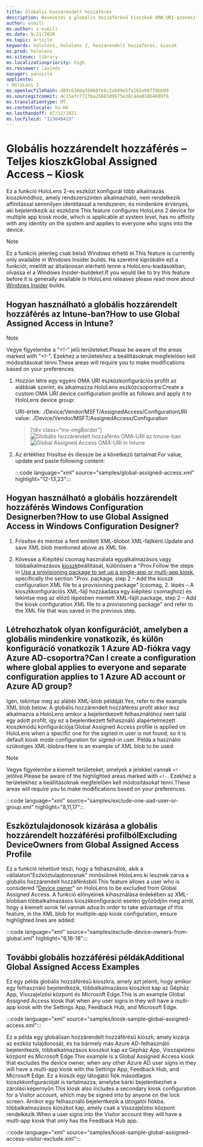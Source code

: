 ```yaml
---
title: Globális hozzárendelt hozzáférés
description: Bevezetés a globális hozzáférésű kioszkok OMA-URI-azonosítójának Intune-nal és Windows-konfigurációtervezővel való használatához.
author: evmill
ms.author: v-evmill
ms.date: 9/21/2020
ms.topic: article
keywords: hololens, hololens 2, hozzárendelt hozzáférés, kioszk
ms.prod: hololens
ms.sitesec: library
ms.localizationpriority: high
ms.reviewer: lavinds
manager: yannisle
appliesto:
- HoloLens 2
ms.openlocfilehash: d89c630da76060fe6c2a049e5fa162e88779bb99
ms.sourcegitcommit: 4c15afc772fba26683d9b75e38c44a018b4889f6
ms.translationtype: MT
ms.contentlocale: hu-HU
ms.lasthandoff: 07/12/2021
ms.locfileid: "113640423"
---
```

# <a name="global-assigned-access--kiosk"></a><span data-ttu-id="46a90-104">Globális hozzárendelt hozzáférés – Teljes kioszk</span><span class="sxs-lookup"><span data-stu-id="46a90-104">Global Assigned Access – Kiosk</span></span>

<span data-ttu-id="46a90-105">Ez a funkció HoloLens 2-es eszközt konfigurál több alkalmazás kioszkmódhoz, amely rendszerszinten alkalmazható, nem rendelkezik affinitással semmilyen identitással a rendszeren, és mindenkire érvényes, aki bejelentkezik az eszközre.</span><span class="sxs-lookup"><span data-stu-id="46a90-105">This feature configures HoloLens 2 device for multiple app kiosk mode, which is applicable at system level, has no affinity with any identity on the system and applies to everyone who signs into the device.</span></span>

> [!NOTE]
> <span data-ttu-id="46a90-106">Ez a funkció jelenleg csak belső Windows érhető el.</span><span class="sxs-lookup"><span data-stu-id="46a90-106">This feature is currently only available in Windows Insider builds.</span></span> <span data-ttu-id="46a90-107">Ha szeretné kipróbálni ezt a funkciót, mielőtt az általánosan elérhető lenne [](hololens-insider.md) a HoloLens-kiadásokban, olvassa el a Windows Insider-buildeket.</span><span class="sxs-lookup"><span data-stu-id="46a90-107">If you would like to try this feature before it is generally available in HoloLens releases please read more about [Windows Insider](hololens-insider.md) builds.</span></span>

## <a name="how-to-use-global-assigned-access-in-intune"></a><span data-ttu-id="46a90-108">Hogyan használható a globális hozzárendelt hozzáférés az Intune-ban?</span><span class="sxs-lookup"><span data-stu-id="46a90-108">How to use Global Assigned Access in Intune?</span></span>

> [!NOTE]
> <span data-ttu-id="46a90-109">Vegye figyelembe a "<!-" jelű területeket.</span><span class="sxs-lookup"><span data-stu-id="46a90-109">Please be aware of the areas marked with "<!-".</span></span> <span data-ttu-id="46a90-110">Ezekhez a területekhez a beállításoknak megfelelően kell módosításokat tenni.</span><span class="sxs-lookup"><span data-stu-id="46a90-110">These areas will require you to make modifications based on your preferences.</span></span>

1. <span data-ttu-id="46a90-111">Hozzon létre egy egyéni OMA URI eszközkonfigurációs profilt az alábbiak szerint, és alkalmazza HoloLens eszközcsoportra:</span><span class="sxs-lookup"><span data-stu-id="46a90-111">Create a custom OMA URI device configuration profile as follows and apply it to HoloLens device group:</span></span>

    <span data-ttu-id="46a90-112">URI-érték: ./Device/Vendor/MSFT/AssignedAccess/Configuration</span><span class="sxs-lookup"><span data-stu-id="46a90-112">URI value: ./Device/Vendor/MSFT/AssignedAccess/Configuration</span></span>

    > [!div class="mx-imgBorder"]
    > <span data-ttu-id="46a90-113">![Globális hozzárendelt hozzáférés OMA-URI az Intune-ban](images/global-assigned-access-omauri.png)</span><span class="sxs-lookup"><span data-stu-id="46a90-113">![Global Assigned Access OMA-URI in Intune](images/global-assigned-access-omauri.png)</span></span>

2. <span data-ttu-id="46a90-114">Az értékhez frissítse és illessze be a következő tartalmat:</span><span class="sxs-lookup"><span data-stu-id="46a90-114">For value, update and paste following content:</span></span>

    :::code language="xml" source="samples/global-assigned-access.xml" highlight="12-13,23":::

## <a name="how-to-use-global-assigned-access-in-windows-configuration-designer"></a><span data-ttu-id="46a90-115">Hogyan használható a globális hozzárendelt hozzáférés Windows Configuration Designerben?</span><span class="sxs-lookup"><span data-stu-id="46a90-115">How to use Global Assigned Access in Windows Configuration Designer?</span></span>

1. <span data-ttu-id="46a90-116">Frissítse és mentse a fent említett XML-blobot XML-fájlként.</span><span class="sxs-lookup"><span data-stu-id="46a90-116">Update and save XML blob mentioned above as XML file.</span></span> 

2. <span data-ttu-id="46a90-117">Kövesse a Kiépítési csomag használata egyalkalmazásos vagy többalkalmazásos [kioszk](hololens-kiosk.md#use-a-provisioning-package-to-set-up-a-single-app-or-multi-app-kiosk)beállítását, különösen a "Prov.</span><span class="sxs-lookup"><span data-stu-id="46a90-117">Follow the steps in [Use a provisioning package to set up a single-app or multi-app kiosk](hololens-kiosk.md#use-a-provisioning-package-to-set-up-a-single-app-or-multi-app-kiosk), specifically the section "Prov.</span></span> <span data-ttu-id="46a90-118">package, step 2 – Add the kioszk configuration XML file to a provisioning package" (csomag, 2. lépés – A kioszkkonfigurációs XML-fájl hozzáadása egy kiépítési csomaghoz) és tekintse meg az előző lépésben mentett XML-fájlt.</span><span class="sxs-lookup"><span data-stu-id="46a90-118">package, step 2 – Add the kiosk configuration XML file to a provisioning package" and refer to the XML file that was saved in the previous step.</span></span>

## <a name="can-i-create-a-configuration-where-global-applies-to-everyone-and-separate-configuration-applies-to-1-azure-ad-account-or-azure-ad-group"></a><span data-ttu-id="46a90-119">Létrehozhatok olyan konfigurációt, amelyben a globális mindenkire vonatkozik, és külön konfiguráció vonatkozik 1 Azure AD-fiókra vagy Azure AD-csoportra?</span><span class="sxs-lookup"><span data-stu-id="46a90-119">Can I create a configuration where global applies to everyone and separate configuration applies to 1 Azure AD account or Azure AD group?</span></span> 

<span data-ttu-id="46a90-120">Igen, tekintse meg az alábbi XML-blob példáját.</span><span class="sxs-lookup"><span data-stu-id="46a90-120">Yes, refer to the example XML blob below.</span></span> <span data-ttu-id="46a90-121">A globális hozzárendelt hozzáférési profil akkor lesz alkalmazva a HoloLens amikor a bejelentkezett felhasználóhoz nem talál egy adott profilt, így ez a bejelentkezett felhasználó alapértelmezett kioszkmódú konfigurációja.</span><span class="sxs-lookup"><span data-stu-id="46a90-121">Global Assigned Access profile is applied on HoloLens when a specific one for the signed in user is not found, so it is default kiosk mode configuration for signed-in user.</span></span>
<span data-ttu-id="46a90-122">Példa a használni szükséges XML-blobra:</span><span class="sxs-lookup"><span data-stu-id="46a90-122">Here is an example of XML blob to be used:</span></span>

> [!NOTE]
> <span data-ttu-id="46a90-123">Vegye figyelembe a kiemelt területeket, amelyek a jelekkel vannak `<!-` jelölve.</span><span class="sxs-lookup"><span data-stu-id="46a90-123">Please be aware of the highlighted areas marked with `<!-`.</span></span> <span data-ttu-id="46a90-124">Ezekhez a területekhez a beállításoknak megfelelően kell módosításokat tenni.</span><span class="sxs-lookup"><span data-stu-id="46a90-124">These areas will require you to make modifications based on your preferences.</span></span>

 :::code language="xml" source="samples/exclude-one-aad-user-or-group.xml" highlight="8,11,17":::

## <a name="excluding-deviceowners-from-global-assigned-access-profile"></a><span data-ttu-id="46a90-125">Eszköztulajdonosok kizárása a globális hozzárendelt hozzáférési profilból</span><span class="sxs-lookup"><span data-stu-id="46a90-125">Excluding DeviceOwners from Global Assigned Access Profile</span></span>

<span data-ttu-id="46a90-126">Ez a funkció lehetővé teszi, hogy a felhasználók, akik a vállalaton[](security-adminless-os.md)"Eszköztulajdonosnak" minősülnek HoloLens ki lesznek zárva a globális hozzárendelt hozzáférésből.</span><span class="sxs-lookup"><span data-stu-id="46a90-126">This feature allows a user who is considered “[Device owner](security-adminless-os.md)" on HoloLens to be excluded from Global Assigned Access.</span></span> <span data-ttu-id="46a90-127">A funkció előnyeinek kihasználása érdekében az XML-blobban többalkalmazásos kioszkkonfiguráció esetén győződjön meg arról, hogy a kiemelt sorok fel vannak adva:</span><span class="sxs-lookup"><span data-stu-id="46a90-127">In order to take advantage of this feature, in the XML blob for multiple-app kiosk configuration, ensure highlighted lines are added:</span></span>

 :::code language="xml" source="samples/exclude-device-owners-from-global.xml" highlight="6,16-18":::

## <a name="additional-global-assigned-access-examples"></a><span data-ttu-id="46a90-128">További globális hozzáférési példák</span><span class="sxs-lookup"><span data-stu-id="46a90-128">Additional Global Assigned Access Examples</span></span>

<span data-ttu-id="46a90-129">Ez egy példa globális hozzáférésű kioszkra, amely azt jelenti, hogy amikor egy felhasználó bejelentkezik, többalkalmazásos kioszkot kap az Gépház App, Visszajelzési központ és Microsoft Edge.</span><span class="sxs-lookup"><span data-stu-id="46a90-129">This is an example Global Assigned Access kiosk that when any user signs in they will have a multi-app kiosk with the Settings App, Feedback Hub, and Microsoft Edge.</span></span>

:::code language="xml" source="samples/kiosk-sample-global-assigned-access.xml":::

<span data-ttu-id="46a90-130">Ez a példa egy globálisan hozzárendelt hozzáférésű kioszk, amely kizárja az eszköz tulajdonosát, és ha bármely más Azure AD-felhasználó bejelentkezik, többalkalmazásos kioszkot kap az Gépház App, Visszajelzési központ és Microsoft Edge.</span><span class="sxs-lookup"><span data-stu-id="46a90-130">This example is a Global Assigned Access kiosk that excludes the device owner, when any other Azure AD user signs in they will have a multi-app kiosk with the Settings App, Feedback Hub, and Microsoft Edge.</span></span> <span data-ttu-id="46a90-131">Ez a kioszk egy látogatói fiók másodlagos kioszkkonfigurációját is tartalmazza, amelybe bárki bejelentkezhet a zárolási képernyőn.</span><span class="sxs-lookup"><span data-stu-id="46a90-131">This kiosk also includes a secondary kiosk configuration for a Visitor account, which may be signed into by anyone on the lock screen.</span></span> <span data-ttu-id="46a90-132">Amikor egy felhasználó bejelentkezik a látogatói fiókba, többalkalmazásos kioszkot kap, amely csak a Visszajelzési központ rendelkezik.</span><span class="sxs-lookup"><span data-stu-id="46a90-132">When a user signs into the Visitor account they will have a multi-app kiosk that only has the Feedback Hub app.</span></span>

:::code language="xml" source="samples/kiosk-sample-global-assigned-access-visitor-exclude.xml":::
